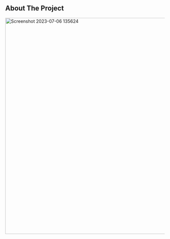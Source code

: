 ## About The Project

<img width="683" alt="Screenshot 2023-07-06 135624" src="https://github.com/tomtupy/2phome/assets/7709362/aee5a7b6-e442-4c9a-a245-0bca75e963aa">
